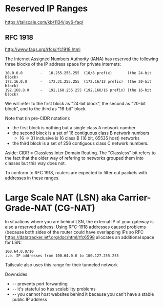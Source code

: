 # Reserved IP Ranges

https://tailscale.com/kb/1134/ipv6-faq/

## RFC 1918

http://www.faqs.org/rfcs/rfc1918.html

The Internet Assigned Numbers Authority (IANA) has reserved the following three blocks of the IP address space for private internets:

    10.0.0.0        -   10.255.255.255  (10/8 prefix)       (the 24-bit block)
    172.16.0.0      -   172.31.255.255  (172.16/12 prefix)  (the 20-bit block)
    192.168.0.0     -   192.168.255.255 (192.168/16 prefix) (the 16-bit block)

We will refer to the first block as "24-bit block", the second as "20-bit block", and to the third as "16-bit" block.

Note that (in pre-CIDR notation):

* the first block is nothing but a single class A network number
* the second block is a set of 16 contiguous class B network numbers
    * 16 -> 31 inclusive is 16 class B (16 bit, 65535 host) networks
* the third block is a set of 256 contiguous class C network numbers.

Aside: CIDR = Classless Inter Domain Routing. The "Classless" bit refers to the fact that the older way of refering to networks grouped them into classes but this way does not.

To conform to RFC 1918, routers are expected to filter out packets with addresses in these ranges.

# Large Scale NAT (LSN) aka Carrier-Grade-NAT (CG-NAT)

In situations where you are behind LSN, the external IP of your gateway is also
a reserved address. Using RFC-1918 addresses caused problems (because both sides
of the router could have overlapping IPs so RFC
https://datatracker.ietf.org/doc/html/rfc6598 allocates an additional space for
LSN:

    100.64.0.0/10
    i.e. IP addresses from 100.64.0.0 to 100.127.255.255


Tailscale also uses this range for their tunneled network


Downsides

* -- prevents port forwarding
* -- it's stateful so has scalability problems
* -- you cannot host websites behind it because you can't have a stable public IP address

